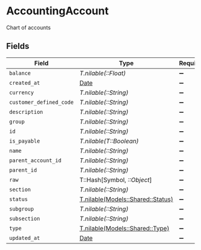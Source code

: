 # AccountingAccount

Chart of accounts


## Fields

| Field                                                                | Type                                                                 | Required                                                             | Description                                                          |
| -------------------------------------------------------------------- | -------------------------------------------------------------------- | -------------------------------------------------------------------- | -------------------------------------------------------------------- |
| `balance`                                                            | *T.nilable(::Float)*                                                 | :heavy_minus_sign:                                                   | N/A                                                                  |
| `created_at`                                                         | [Date](https://ruby-doc.org/stdlib-2.6.1/libdoc/date/rdoc/Date.html) | :heavy_minus_sign:                                                   | N/A                                                                  |
| `currency`                                                           | *T.nilable(::String)*                                                | :heavy_minus_sign:                                                   | N/A                                                                  |
| `customer_defined_code`                                              | *T.nilable(::String)*                                                | :heavy_minus_sign:                                                   | N/A                                                                  |
| `description`                                                        | *T.nilable(::String)*                                                | :heavy_minus_sign:                                                   | N/A                                                                  |
| `group`                                                              | *T.nilable(::String)*                                                | :heavy_minus_sign:                                                   | N/A                                                                  |
| `id`                                                                 | *T.nilable(::String)*                                                | :heavy_minus_sign:                                                   | N/A                                                                  |
| `is_payable`                                                         | *T.nilable(T::Boolean)*                                              | :heavy_minus_sign:                                                   | N/A                                                                  |
| `name`                                                               | *T.nilable(::String)*                                                | :heavy_minus_sign:                                                   | N/A                                                                  |
| `parent_account_id`                                                  | *T.nilable(::String)*                                                | :heavy_minus_sign:                                                   | N/A                                                                  |
| `parent_id`                                                          | *T.nilable(::String)*                                                | :heavy_minus_sign:                                                   | N/A                                                                  |
| `raw`                                                                | T::Hash[Symbol, *::Object*]                                          | :heavy_minus_sign:                                                   | N/A                                                                  |
| `section`                                                            | *T.nilable(::String)*                                                | :heavy_minus_sign:                                                   | N/A                                                                  |
| `status`                                                             | [T.nilable(Models::Shared::Status)](../../models/shared/status.md)   | :heavy_minus_sign:                                                   | N/A                                                                  |
| `subgroup`                                                           | *T.nilable(::String)*                                                | :heavy_minus_sign:                                                   | N/A                                                                  |
| `subsection`                                                         | *T.nilable(::String)*                                                | :heavy_minus_sign:                                                   | N/A                                                                  |
| `type`                                                               | [T.nilable(Models::Shared::Type)](../../models/shared/type.md)       | :heavy_minus_sign:                                                   | N/A                                                                  |
| `updated_at`                                                         | [Date](https://ruby-doc.org/stdlib-2.6.1/libdoc/date/rdoc/Date.html) | :heavy_minus_sign:                                                   | N/A                                                                  |